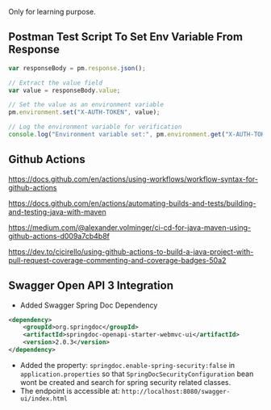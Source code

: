 Only for learning purpose.

## Postman Test Script To Set Env Variable From Response

```javascript 
var responseBody = pm.response.json();

// Extract the value field
var value = responseBody.value;

// Set the value as an environment variable
pm.environment.set("X-AUTH-TOKEN", value);

// Log the environment variable for verification
console.log("Environment variable set:", pm.environment.get("X-AUTH-TOKEN"));
```

## Github Actions
https://docs.github.com/en/actions/using-workflows/workflow-syntax-for-github-actions

https://docs.github.com/en/actions/automating-builds-and-tests/building-and-testing-java-with-maven

https://medium.com/@alexander.volminger/ci-cd-for-java-maven-using-github-actions-d009a7cb4b8f

https://dev.to/cicirello/using-github-actions-to-build-a-java-project-with-pull-request-coverage-commenting-and-coverage-badges-50a2

## Swagger Open API 3 Integration
- Added Swagger Spring Doc Dependency
```xml
<dependency>
    <groupId>org.springdoc</groupId>
    <artifactId>springdoc-openapi-starter-webmvc-ui</artifactId>
    <version>2.0.3</version>
</dependency> 
```
- Added the property: `springdoc.enable-spring-security:false` in 
`application.properties` so that `SpringDocSecurityConfiguration` bean wont be created and search
for spring security related classes.
- The endpoint is accessible at: `http://localhost:8080/swagger-ui/index.html`